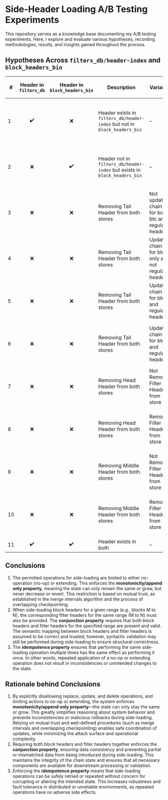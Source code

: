 # Side-Header Loading A/B Testing Experiments
This repository serves as a knowledge base documenting my A/B testing experiments. Here, I explore and evaluate various hypotheses, recording methodologies, results, and insights gained throughout the process.

## Hypotheses Across `filters_db/header-index` and `block_headers_bin`

| # | Header in `filters_db` | Header in `block_headers_bin` | Description                                                  | Variables                       | Default Outcome (`H₀`)                                         | Accepted or Rejected |
|---|:----------------------:|:-----------------------------:|--------------------------------------------------------------|-------------------------------------------|----------------------------------------------------------------|:-------------------:|
| 1 | ✔️                     | ❌                            | Header exists in `filters_db/header-index` but not in `block_headers_bin` | – | Error creating chain service: unable to read block header: `EOF` | Accepted            |
| 2 | ❌                     | ✔️                            | Header not in `filters_db/header-index` but exists in `block_headers_bin` | – | Error creating chain service: target height not found in index  | Accepted            |
| 3 | ❌                     | ❌                            | Removing Tail Header from both stores                                | Not updating chain tip for both btc and regular header | Error creating chain service: target height not found in index                                                           | Accepted                     |
| 4 | ❌                     | ❌                            | Removing Tail Header from both stores                                | Updating chain tip for btc only and not regular header | Error creating chain service: target height not found in index                                                           | Accepted                     |
| 5 | ❌                     | ❌                            | Removing Tail Header from both stores                                | Updating chain tips for btc and  regular header | `OK`                                                           | Accepted                     |
| 6 | ❌                     | ❌                            | Removing Tail Header from both stores                                | Updating chain tips for btc and  regular header | `OK` and that Tail Filter header should be computed and indexed automatically                                                         | –                     |
| 7 | ❌                     | ❌                            | Removing Head Header from both stores                                | Not Removing Filter Header from store | `OK`                                                           | –                     |
| 8 | ❌                     | ❌                            | Removing Head Header from both stores                                | Removing Filter Header from store | `OK` and that Head Filter header should be computed and indexed automatically                                                         | –                     |
| 9 | ❌                     | ❌                            | Removing Middle Header from both stores                                | Not Removing Filter Header from store | `OK`                                                           | –                     |
| 10 | ❌                     | ❌                            | Removing Middle Header from both stores                                | Removing Filter Header from store | `OK`  and that Mid Filter header should be computed and indexed automatically                                                          | –                     |
| 11 | ✔️                     | ✔️                            | Header exists in both                                        | – | `OK`                                                           | Accepted            |

## Conclusions

1. The permitted operations for side-loading are limited to either no-operation (no-op) or extending. This enforces the **monotonicity/append only property**, meaning the state can only remain the same or grow, but never decrease or revert. This restriction is based on mutual trust, as established in the merge intervals algorithm and the process of overlapping checkpointing.
2. When side-loading block headers for a given range (e.g., blocks M to N), the corresponding filter headers for the same range (M to N) must also be provided. The **conjunction property** requires that both block headers and filter headers for the specified range are present and valid. The semantic mapping between block headers and filter headers is assumed to be correct and trusted; however, syntactic validation may still be performed during side-loading to ensure structural correctness.
3. The **idempotence property** ensures that performing the same side-loading operation multiple times has the same effect as performing it once. In other words, repeated application of a no-op or extending operation does not result in inconsistencies or unintended changes to the state.

## Rationale behind Conclusions

1. By explicitly disallowing replace, update, and delete operations, and limiting actions to no-op or extending, the system enforces **monotonicity/append only property**—the state can only stay the same or grow. This greatly simplifies reasoning about system behavior and prevents inconsistencies or malicious rollbacks during side-loading. Relying on mutual trust and well-defined procedures (such as merge intervals and overlapping checkpointing) enables safe coordination of updates, while minimizing the attack surface and operational complexity.
2. Requiring both block headers and filter headers together enforces the **conjunction property**, ensuring data consistency and preventing partial or mismatched data from being introduced during side-loading. This maintains the integrity of the chain state and ensures that all necessary components are available for downstream processing or validation.
3. Enforcing the **idempotence property** means that side-loading operations can be safely retried or repeated without concern for corrupting or altering the intended state. This increases robustness and fault tolerance in distributed or unreliable environments, as repeated operations have no adverse side effects.
